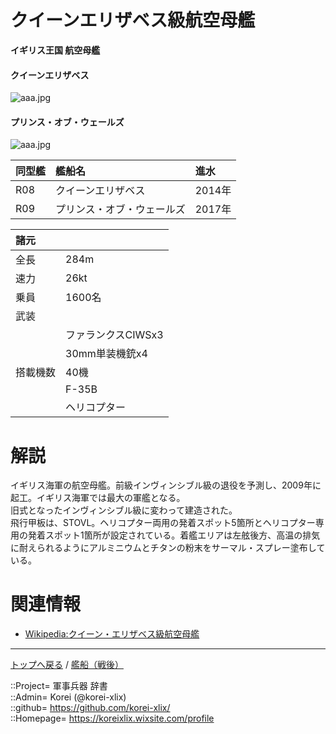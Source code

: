 # クイーンエリザベス級航空母艦
**イギリス王国 航空母艦**

#### クイーンエリザベス
![aaa.jpg](https://bn02pap001files.storage.live.com/y4mpXbPsVz4-A0auoe-TAnNITciGFSqzr4GAxRGuRlL6bbsfGpAEEmVRcu4MOzxN2GVliadO1uifuDdjnTQIsyMcbPJnZlDclYYeXjzufeBrAsiPdUUh6GHD52Q-rhU11HpcMVrXbuEoSN70igvKD_Q6fmZiT342fYrGAKdwwrEAKAB74V9gKYRASvE4a5eNA0d?width=640&height=445&cropmode=none)  
  

#### プリンス・オブ・ウェールズ
![aaa.jpg](https://bn02pap001files.storage.live.com/y4mMnXvBj1rv2ZtgSTZVTWZr6Dar1Era61W-KQTa8iiyHXI7o_ZZzGdlBveek-3Cigm4pwFVwgcvnMCEZlXhKswJEpi7BF_VM6yAaqY8HnYEQ5wrkg_wiHY3teJK9C-2TWPe9uelcHKJrhdiJ6FodYt0304w_ZZoeI0PQZxo4xfh3M6Jn6s6ID3eiAC0R9Qza-R?width=640&height=426&cropmode=none)  
  


|同型艦  |艦船名  |進水  |
|:--|:--|:--|
|R08  |クイーンエリザベス          |2014年  |
|R09  |プリンス・オブ・ウェールズ  |2017年  |


|諸元  |  |
|:--|:--|
|全長  |284m  |
|速力  |26kt  |
|乗員  |1600名  |
|武装  |  |
||ファランクスCIWSx3  |
||30mm単装機銃x4  |
|搭載機数  |40機  |
||F-35B  |
||ヘリコプター  |


# 解説
イギリス海軍の航空母艦。前級インヴィンシブル級の退役を予測し、2009年に起工。イギリス海軍では最大の軍艦となる。  
旧式となったインヴィンシブル級に変わって建造された。  
飛行甲板は、STOVL。ヘリコプター両用の発着スポット5箇所とヘリコプター専用の発着スポット1箇所が設定されている。着艦エリアは左舷後方、高温の排気に耐えられるようにアルミニウムとチタンの粉末をサーマル・スプレー塗布している。  


# 関連情報
* [Wikipedia:クイーン・エリザベス級航空母艦](https://ja.wikipedia.org/wiki/%E3%82%AF%E3%82%A4%E3%83%BC%E3%83%B3%E3%83%BB%E3%82%A8%E3%83%AA%E3%82%B6%E3%83%99%E3%82%B9%E7%B4%9A%E8%88%AA%E7%A9%BA%E6%AF%8D%E8%89%A6)


***
[トップへ戻る](/readme.md) / [艦船（戦後）](/ship_mod/readme.md)  
  
::Project= 軍事兵器 辞書  
::Admin= Korei (@korei-xlix)  
::github= https://github.com/korei-xlix/  
::Homepage= https://koreixlix.wixsite.com/profile  
